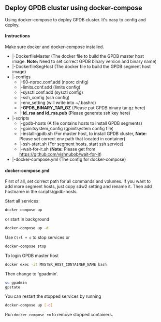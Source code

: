 ## Deploy GPDB cluster using docker-compose

Using docker-compose to deploy GPDB cluster. It's easy to config and deploy.

#### Instructions
Make sure docker and docker-compose installed.

* |-DockerfileMaster (The docker file to build the GPDB master host image. **Note:** Need to set correct GPDB binary version and binary name)
* |-DockerfileSegHost (The docker file to build the GPDB segment host image)
* |-configs
	* |-90-nproc.conf.add (nporc cinfig)
	* |-limits.conf.add (limits config)
	* |-sysctl.conf.add (sysctl config)
	* |-ssh_config (ssh config)
	* |-env_setting (will write into ~/.bashrc)
	* |-**GPDB_BINARY_TAR_GZ** (Please put GPDB binary tar.gz here)
	* |-**id_rsa and id_rsa.pub** (Please generate ssh key here)
* |-scripts
	* |-gpdb-hosts (A file contains hosts to install GPDB segments)
	* |-gpinitsystem_config (gpinitsystem config file)
	* |-install-gpdb.sh (For master host, to install GPDB cluster, **Note:** Please set correct env path that located in container)
	* |-ssh-start.sh (For segment hosts, start ssh service)
	* |-wait-for-it.sh (**Note:** Please get from https://github.com/vishnubob/wait-for-it)
* |-docker-compose.yml (The config for docker-compose)

#### docker-compose.yml
First of all, set correct path for all commands and volumes.
If you want to add more segment hosts, just copy sdw2 setting and rename it.
Then add hostname in the scripts/gpdb-hosts.

Start all services:
```bash
docker-compose up
```
or start in background
```bash
docker-compose up -d
```

Use ```Ctrl + c``` to stop services or
```bash
docker-compose stop
```

To login GPDB master host
```bash
docker exec -it MASTER_HOST_CONTAINER_NAME bash
```
Then change to 'gpadmin'.
```bash
su gpadmin
gpstate
```

You can restart the stopped services by running
```bash
docker-compose up [-d]
```

Run ```docker-compose rm``` to remove stopped containers.
